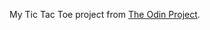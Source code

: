 My Tic Tac Toe project from [The Odin Project](https://www.theodinproject.com/courses/javascript/lessons/tic-tac-toe-javascript).